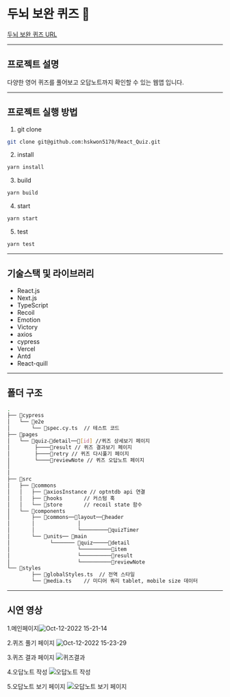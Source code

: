 # 두뇌 보완 퀴즈 🧠


[두뇌 보완 퀴즈 URL](https://reactquiz-virid.vercel.app/)

---

## 프로젝트 설명
다양한 영어 퀴즈를 풀어보고 오답노트까지 확인할 수 있는 웹앱 입니다.

---

## 프로젝트 실행 방법

1. git clone

```bash
git clone git@github.com:hskwon5170/React_Quiz.git
```

2. install

```bash
yarn install
```

3. build

```bash
yarn build
```

4. start

```bash
yarn start
```

5. test

```bash
yarn test
```

---

## 기술스택 및 라이브러리

- React.js
- Next.js
- TypeScript
- Recoil
- Emotion
- Victory
- axios
- cypress
- Vercel
- Antd
- React-quill

---

## 폴더 구조

```bash
.
├── 📂cypress
│   └── 📂e2e
│       └── 📜spec.cy.ts  // 테스트 코드
├── 📂pages
│   └── 📂quiz⎯📂detail──📂[id] //퀴즈 상세보기 페이지
│        ├────📂result // 퀴즈 결과보기 페이지
│        ├────📂retry // 퀴즈 다시풀기 페이지
│        └────📂reviewNote // 퀴즈 오답노트 페이지
│
│
├── 📂src
│   ├── 📂commons
│   │   ├── 📂axiosInstance // optntdb api 연결
│   │   ├── 📂hooks       // 커스텀 훅
│   │   └── 📂store       // recoil state 함수
│   └── 📂components
│       ├── 📂commons──📂layout──📂header
│       │              │
│       │              └─────────📂quizTimer 
│       └── 📂units── 📂main   
│             └─────── 📂quiz─────📂detail
│                      └──────────📂item
│                      └──────────📂result
│                      └──────────📂reviewNote
└── 📂styles
        ├── 📜globalStyles.ts  // 전역 스타일
        └── 📜media.ts    // 미디어 쿼리 tablet, mobile size 데이터
```

---

## 시연 영상
1.메인페이지![Oct-12-2022 15-21-14](https://user-images.githubusercontent.com/104052466/195265324-f70a899d-7d23-44cf-add5-decc833eb038.gif)

2.퀴즈 풀기 페이지
![Oct-12-2022 15-23-29](https://user-images.githubusercontent.com/104052466/195265710-ce2e46a7-950c-47a8-9b43-d0cdb6b6dd0b.gif)

3.퀴즈 결과 페이지
![퀴즈결과](https://user-images.githubusercontent.com/104052466/195266100-30470eb4-3b3f-4dce-9ba2-33f508b576b1.gif)

4.오답노트 작성
![오답노트 작성](https://user-images.githubusercontent.com/104052466/195266351-1d95403d-06a2-4631-970f-8c8bdae5cc87.gif)

5.오답노트 보기 페이지
![오답노트 보기 페이지](https://user-images.githubusercontent.com/104052466/195266648-66c92ae7-e67f-485d-8f96-3d9b0cb17f45.gif)



